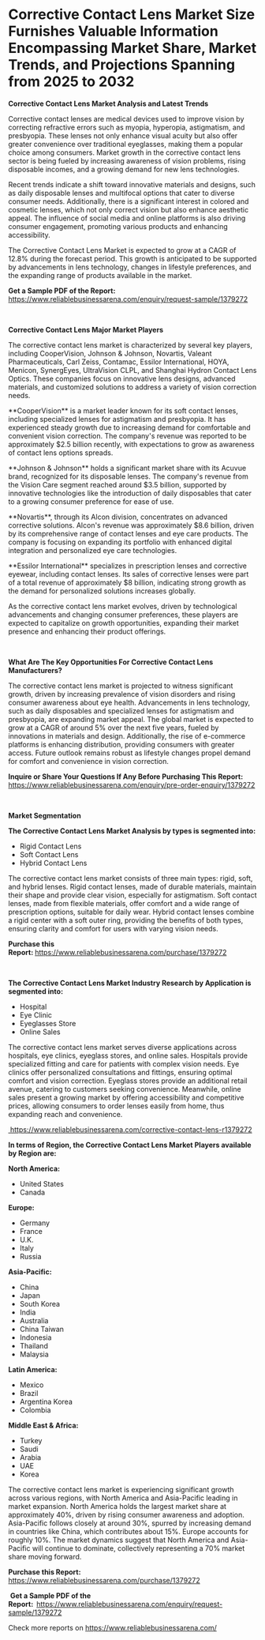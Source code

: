 <p><h1>Corrective Contact Lens Market Size Furnishes Valuable Information Encompassing Market Share, Market Trends, and Projections Spanning from 2025 to 2032</h1></p><p><strong>Corrective Contact Lens Market Analysis and Latest Trends</strong></p>
<p><p>Corrective contact lenses are medical devices used to improve vision by correcting refractive errors such as myopia, hyperopia, astigmatism, and presbyopia. These lenses not only enhance visual acuity but also offer greater convenience over traditional eyeglasses, making them a popular choice among consumers. Market growth in the corrective contact lens sector is being fueled by increasing awareness of vision problems, rising disposable incomes, and a growing demand for new lens technologies.</p><p>Recent trends indicate a shift toward innovative materials and designs, such as daily disposable lenses and multifocal options that cater to diverse consumer needs. Additionally, there is a significant interest in colored and cosmetic lenses, which not only correct vision but also enhance aesthetic appeal. The influence of social media and online platforms is also driving consumer engagement, promoting various products and enhancing accessibility. </p><p>The Corrective Contact Lens Market is expected to grow at a CAGR of 12.8% during the forecast period. This growth is anticipated to be supported by advancements in lens technology, changes in lifestyle preferences, and the expanding range of products available in the market.</p></p>
<p><strong>Get a Sample PDF of the Report:&nbsp;</strong> <a href="https://www.reliablebusinessarena.com/enquiry/request-sample/1379272?utm_campaign=2177&utm_medium=2&utm_source=Github&utm_content=ia&utm_term=04042025&utm_id=corrective-contact-lens">https://www.reliablebusinessarena.com/enquiry/request-sample/1379272</a></p>
<p>&nbsp;</p>
<p><strong>Corrective Contact Lens Major Market Players</strong></p>
<p><p>The corrective contact lens market is characterized by several key players, including CooperVision, Johnson & Johnson, Novartis, Valeant Pharmaceuticals, Carl Zeiss, Contamac, Essilor International, HOYA, Menicon, SynergEyes, UltraVision CLPL, and Shanghai Hydron Contact Lens Optics. These companies focus on innovative lens designs, advanced materials, and customized solutions to address a variety of vision correction needs.</p><p>**CooperVision** is a market leader known for its soft contact lenses, including specialized lenses for astigmatism and presbyopia. It has experienced steady growth due to increasing demand for comfortable and convenient vision correction. The company's revenue was reported to be approximately $2.5 billion recently, with expectations to grow as awareness of contact lens options spreads.</p><p>**Johnson & Johnson** holds a significant market share with its Acuvue brand, recognized for its disposable lenses. The company's revenue from the Vision Care segment reached around $3.5 billion, supported by innovative technologies like the introduction of daily disposables that cater to a growing consumer preference for ease of use.</p><p>**Novartis**, through its Alcon division, concentrates on advanced corrective solutions. Alcon's revenue was approximately $8.6 billion, driven by its comprehensive range of contact lenses and eye care products. The company is focusing on expanding its portfolio with enhanced digital integration and personalized eye care technologies.</p><p>**Essilor International** specializes in prescription lenses and corrective eyewear, including contact lenses. Its sales of corrective lenses were part of a total revenue of approximately $8 billion, indicating strong growth as the demand for personalized solutions increases globally.</p><p>As the corrective contact lens market evolves, driven by technological advancements and changing consumer preferences, these players are expected to capitalize on growth opportunities, expanding their market presence and enhancing their product offerings.</p></p>
<p>&nbsp;</p>
<p><strong>What Are The Key Opportunities For Corrective Contact Lens Manufacturers?</strong></p>
<p><p>The corrective contact lens market is projected to witness significant growth, driven by increasing prevalence of vision disorders and rising consumer awareness about eye health. Advancements in lens technology, such as daily disposables and specialized lenses for astigmatism and presbyopia, are expanding market appeal. The global market is expected to grow at a CAGR of around 5% over the next five years, fueled by innovations in materials and design. Additionally, the rise of e-commerce platforms is enhancing distribution, providing consumers with greater access. Future outlook remains robust as lifestyle changes propel demand for comfort and convenience in vision correction.</p></p>
<p><strong>Inquire or Share Your Questions If Any Before Purchasing This Report:</strong> <a href="https://www.reliablebusinessarena.com/enquiry/pre-order-enquiry/1379272?utm_campaign=2177&utm_medium=2&utm_source=Github&utm_content=ia&utm_term=04042025&utm_id=corrective-contact-lens">https://www.reliablebusinessarena.com/enquiry/pre-order-enquiry/1379272</a></p>
<p>&nbsp;</p>
<p><strong>Market Segmentation</strong></p>
<p><strong>The Corrective Contact Lens Market Analysis by types is segmented into:</strong></p>
<p><ul><li>Rigid Contact Lens</li><li>Soft Contact Lens</li><li>Hybrid Contact Lens</li></ul></p>
<p><p>The corrective contact lens market consists of three main types: rigid, soft, and hybrid lenses. Rigid contact lenses, made of durable materials, maintain their shape and provide clear vision, especially for astigmatism. Soft contact lenses, made from flexible materials, offer comfort and a wide range of prescription options, suitable for daily wear. Hybrid contact lenses combine a rigid center with a soft outer ring, providing the benefits of both types, ensuring clarity and comfort for users with varying vision needs.</p></p>
<p><strong>Purchase this Report:&nbsp;</strong><a href="https://www.reliablebusinessarena.com/purchase/1379272?utm_campaign=2177&utm_medium=2&utm_source=Github&utm_content=ia&utm_term=04042025&utm_id=corrective-contact-lens">https://www.reliablebusinessarena.com/purchase/1379272</a></p>
<p>&nbsp;</p>
<p><strong>The Corrective Contact Lens Market Industry Research by Application is segmented into:</strong></p>
<p><ul><li>Hospital</li><li>Eye Clinic</li><li>Eyeglasses Store</li><li>Online Sales</li></ul></p>
<p><p>The corrective contact lens market serves diverse applications across hospitals, eye clinics, eyeglass stores, and online sales. Hospitals provide specialized fitting and care for patients with complex vision needs. Eye clinics offer personalized consultations and fittings, ensuring optimal comfort and vision correction. Eyeglass stores provide an additional retail avenue, catering to customers seeking convenience. Meanwhile, online sales present a growing market by offering accessibility and competitive prices, allowing consumers to order lenses easily from home, thus expanding reach and convenience.</p></p>
<p><a href="https://www.reliablebusinessarena.com/corrective-contact-lens-r1379272?utm_campaign=2177&utm_medium=2&utm_source=Github&utm_content=ia&utm_term=04042025&utm_id=corrective-contact-lens">&nbsp;https://www.reliablebusinessarena.com/corrective-contact-lens-r1379272</a></p>
<p><strong>In terms of Region, the Corrective Contact Lens Market Players available by Region are:</strong></p>
<p>
    <p> <strong> North America: </strong>
        <ul>
            <li>United States</li>
            <li>Canada</li>
        </ul>
        </p> 
    <p> <strong> Europe: </strong>
        <ul>
            <li>Germany</li>
            <li>France</li>
            <li>U.K.</li>
            <li>Italy</li>
            <li>Russia</li>
        </ul>
        </p> 
    <p> <strong> Asia-Pacific: </strong>
        <ul>
            <li>China</li>
            <li>Japan</li>
            <li>South Korea</li>
            <li>India</li>
            <li>Australia</li>
            <li>China Taiwan</li>
            <li>Indonesia</li>
            <li>Thailand</li>
            <li>Malaysia</li>
        </ul>
        </p> 
    <p> <strong> Latin America: </strong>
        <ul>
            <li>Mexico</li>
            <li>Brazil</li>
            <li>Argentina Korea</li>
            <li>Colombia</li>
        </ul>
        </p> 
    <p> <strong> Middle East & Africa: </strong>
        <ul>
            <li>Turkey</li>
            <li>Saudi</li>
            <li>Arabia</li>
            <li>UAE</li>
            <li>Korea</li>
        </ul>
    </p>
    </p>
<p><p>The corrective contact lens market is experiencing significant growth across various regions, with North America and Asia-Pacific leading in market expansion. North America holds the largest market share at approximately 40%, driven by rising consumer awareness and adoption. Asia-Pacific follows closely at around 30%, spurred by increasing demand in countries like China, which contributes about 15%. Europe accounts for roughly 10%. The market dynamics suggest that North America and Asia-Pacific will continue to dominate, collectively representing a 70% market share moving forward.</p></p>
<p><strong>Purchase this Report: </strong><a href="https://www.reliablebusinessarena.com/purchase/1379272?utm_campaign=2177&utm_medium=2&utm_source=Github&utm_content=ia&utm_term=04042025&utm_id=corrective-contact-lens">https://www.reliablebusinessarena.com/purchase/1379272</a></p>
<p>&nbsp;<strong>Get a Sample PDF of the Report:&nbsp;&nbsp;</strong><a href="https://www.reliablebusinessarena.com/enquiry/request-sample/1379272?utm_campaign=2177&utm_medium=2&utm_source=Github&utm_content=ia&utm_term=04042025&utm_id=corrective-contact-lens">https://www.reliablebusinessarena.com/enquiry/request-sample/1379272</a></p>
<p><strong></strong></p>
<p>Check more reports on <a href="https://www.reliablebusinessarena.com/?utm_campaign=2177&utm_medium=2&utm_source=Github&utm_content=ia&utm_term=04042025&utm_id=corrective-contact-lens">https://www.reliablebusinessarena.com/</a></p>